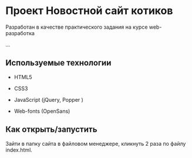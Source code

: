 

# Проект Новостной сайт котиков

Разработан в качестве практического задания на курсе web-разработка

…

## Используемые технологии

* HTML5

* CSS3

* JavaScript (jQuery, Popper )

* Web-fonts (OpenSans)

## Как открыть/запустить

Зайти в папку сайта в файловом менеджере, кликнуть 2 раза по файлу index.html.

